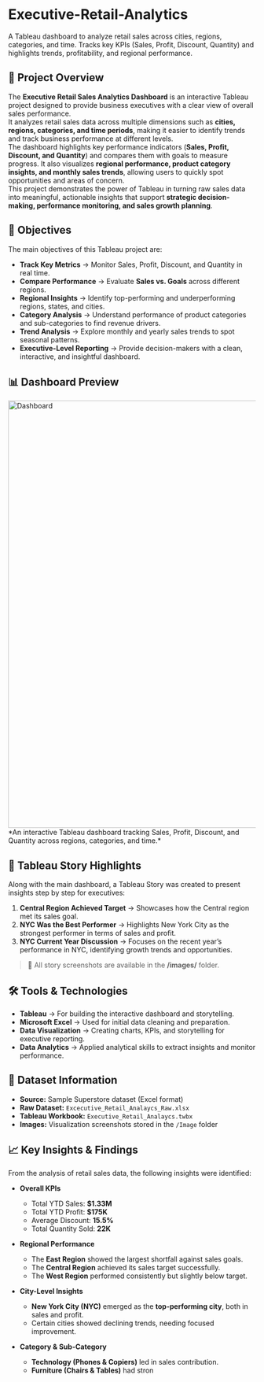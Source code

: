 # Executive-Retail-Analytics
A Tableau dashboard to analyze retail sales across cities, regions, categories, and time. Tracks key KPIs (Sales, Profit, Discount, Quantity) and highlights trends, profitability, and regional performance.

## 📌 Project Overview  
The **Executive Retail Sales Analytics Dashboard** is an interactive Tableau project designed to provide business executives with a clear view of overall sales performance.  
It analyzes retail sales data across multiple dimensions such as **cities, regions, categories, and time periods**, making it easier to identify trends and track business performance at different levels.  
The dashboard highlights key performance indicators (**Sales, Profit, Discount, and Quantity**) and compares them with goals to measure progress. It also visualizes **regional performance, product category insights, and monthly sales trends**, allowing users to quickly spot opportunities and areas of concern.  
This project demonstrates the power of Tableau in turning raw sales data into meaningful, actionable insights that support **strategic decision-making, performance monitoring, and sales growth planning**.

## 🎯 Objectives  
The main objectives of this Tableau project are:  

- **Track Key Metrics** → Monitor Sales, Profit, Discount, and Quantity in real time.  
- **Compare Performance** → Evaluate **Sales vs. Goals** across different regions.  
- **Regional Insights** → Identify top-performing and underperforming regions, states, and cities.  
- **Category Analysis** → Understand performance of product categories and sub-categories to find revenue drivers.  
- **Trend Analysis** → Explore monthly and yearly sales trends to spot seasonal patterns.  
- **Executive-Level Reporting** → Provide decision-makers with a clean, interactive, and insightful dashboard.  

## 📊 Dashboard Preview 
<img width="1906" height="869" alt="Dashboard" src="https://github.com/user-attachments/assets/43d72b7a-6efb-43a5-8db0-8edd10f54506" />
*An interactive Tableau dashboard tracking Sales, Profit, Discount, and Quantity across regions, categories, and time.*  

## 📖 Tableau Story Highlights
Along with the main dashboard, a Tableau Story was created to present insights step by step for executives:  

1. **Central Region Achieved Target** → Showcases how the Central region met its sales goal.  
2. **NYC Was the Best Performer** → Highlights New York City as the strongest performer in terms of sales and profit.  
3. **NYC Current Year Discussion** → Focuses on the recent year’s performance in NYC, identifying growth trends and opportunities.  

> 📂 All story screenshots are available in the **/images/** folder.

## 🛠 Tools & Technologies  

- **Tableau** → For building the interactive dashboard and storytelling.  
- **Microsoft Excel** → Used for initial data cleaning and preparation.  
- **Data Visualization** → Creating charts, KPIs, and storytelling for executive reporting.  
- **Data Analytics** → Applied analytical skills to extract insights and monitor performance.  

## 📂 Dataset Information  

- **Source:** Sample Superstore dataset (Excel format)  
- **Raw Dataset:** `Excecutive_Retail_Analaycs_Raw.xlsx`  
- **Tableau Workbook:** `Executive_Retail_Analaycs.twbx`  
- **Images:** Visualization screenshots stored in the `/Image` folder

## 📈 Key Insights & Findings  

From the analysis of retail sales data, the following insights were identified:  

- **Overall KPIs**  
  - Total YTD Sales: **$1.33M**  
  - Total YTD Profit: **$175K**  
  - Average Discount: **15.5%**  
  - Total Quantity Sold: **22K**  

- **Regional Performance**  
  - The **East Region** showed the largest shortfall against sales goals.  
  - The **Central Region** achieved its sales target successfully.  
  - The **West Region** performed consistently but slightly below target.  

- **City-Level Insights**  
  - **New York City (NYC)** emerged as the **top-performing city**, both in sales and profit.  
  - Certain cities showed declining trends, needing focused improvement.  

- **Category & Sub-Category**  
  - **Technology (Phones & Copiers)** led in sales contribution.  
  - **Furniture (Chairs & Tables)** had stron
  

